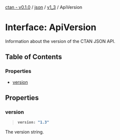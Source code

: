 [ctan - v0.1.0](../README.md) / [json](../modules/json.md) / [v1\_3](../modules/json.v1_3.md) / ApiVersion

# Interface: ApiVersion

Information about the version of the CTAN JSON API.

## Table of Contents

### Properties

- [version](json.v1_3.ApiVersion.md#version)

## Properties

### version

> <b>
>
> ```typescript
> version: "1.3"
> ```
>
> </b>

The version string.

<dl>

</dl>
